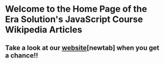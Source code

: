 # Welcome to the Home Page of the Era Solution's JavaScript Course Wikipedia Articles

## Take a look at our [website](https://dev.erasolutions.us)[newtab] when you get a chance!!